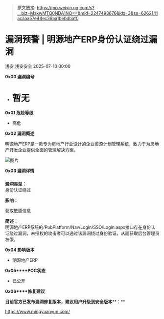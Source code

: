 > **原文链接**: https://mp.weixin.qq.com/s?__biz=MzkwMTQ0NDA1NQ==&mid=2247493676&idx=3&sn=6262141acaaa57e44ec39aa1bebdbaf0

#  漏洞预警 | 明源地产ERP身份认证绕过漏洞  
浅安  浅安安全   2025-07-10 00:00  
  
**0x00 漏洞编号**  
- # 暂无  
  
**0x01 危险等级**  
- 高危  
  
**0x02 漏洞概述**  
  
明源地产ERP是一款专为房地产行业设计的企业资源计划管理系统，致力于为房地产开发企业提供全面的管理解决方案。  
  
![图片](https://mmbiz.qpic.cn/sz_mmbiz_png/7stTqD182SWQK5AoL9cDCdtkAibcBYVMwfsHWN5QSk6PH1B7RodiaAU8ztHAj2tsSH9bkArJ1WfxLQhS8uECvslQ/640?wx_fmt=png&from=appmsg&tp=webp&wxfrom=5&wx_lazy=1 "")  
  
**0x03 漏洞详情**  
###   
  
**漏洞类型：**  
身份认证绕过  
  
  
**影响：**  
  
获取敏感信息  
  
**简述：**  
明源地产ERP系统的/PubPlatform/Nav/Login/SSO/Login.aspx接口存在身份认证绕过漏洞，未授权的攻击者可以通过该漏洞绕过身份验证，从而获取后台管理员权限。  
  
**0x04 影响版本**  
- 明源地产ERP  
  
**0x05****POC状态**  
- 已公开  
  
**0x06****修复建议**  
  
**目前官方已发布漏洞修复版本，建议用户升级到安全版本****：**  
  
https://www.mingyuanyun.com/  
  
  
  
